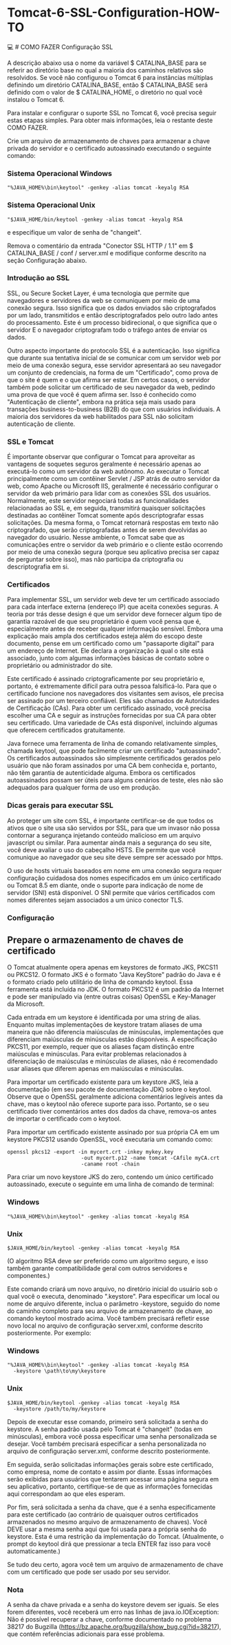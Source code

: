 # Tomcat-6-SSL-Configuration-HOW-TO
:computer: # COMO FAZER Configuração SSL

A descrição abaixo usa o nome da variável $ CATALINA_BASE para se referir ao diretório base no qual a maioria dos caminhos relativos são resolvidos. Se você não configurou o Tomcat 6 para instâncias múltiplas definindo um diretório CATALINA_BASE, então $ CATALINA_BASE será definido com o valor de $ CATALINA_HOME, o diretório no qual você instalou o Tomcat 6.

Para instalar e configurar o suporte SSL no Tomcat 6, você precisa seguir estas etapas simples. Para obter mais informações, leia o restante deste COMO FAZER.

Crie um arquivo de armazenamento de chaves para armazenar a chave privada do servidor e o certificado autoassinado executando o seguinte comando:
### Sistema Operacional Windows
```
"%JAVA_HOME%\bin\keytool" -genkey -alias tomcat -keyalg RSA
```
### Sistema Operacional Unix
```
"$JAVA_HOME/bin/keytool -genkey -alias tomcat -keyalg RSA
```
e especifique um valor de senha de "changeit".

Remova o comentário da entrada "Conector SSL HTTP / 1.1" em $ CATALINA_BASE / conf / server.xml e modifique conforme descrito na seção Configuração abaixo.

### Introdução ao SSL
SSL, ou Secure Socket Layer, é uma tecnologia que permite que navegadores e servidores da web se comuniquem por meio de uma conexão segura. Isso significa que os dados enviados são criptografados por um lado, transmitidos e então descriptografados pelo outro lado antes do processamento. Este é um processo bidirecional, o que significa que o servidor E o navegador criptografam todo o tráfego antes de enviar os dados.

Outro aspecto importante do protocolo SSL é a autenticação. Isso significa que durante sua tentativa inicial de se comunicar com um servidor web por meio de uma conexão segura, esse servidor apresentará ao seu navegador um conjunto de credenciais, na forma de um "Certificado", como prova de que o site é quem e o que afirma ser estar. Em certos casos, o servidor também pode solicitar um certificado de seu navegador da web, pedindo uma prova de que você é quem afirma ser. Isso é conhecido como "Autenticação de cliente", embora na prática seja mais usado para transações business-to-business (B2B) do que com usuários individuais. A maioria dos servidores da web habilitados para SSL não solicitam autenticação de cliente.

### SSL e Tomcat
É importante observar que configurar o Tomcat para aproveitar as vantagens de soquetes seguros geralmente é necessário apenas ao executá-lo como um servidor da web autônomo. Ao executar o Tomcat principalmente como um contêiner Servlet / JSP atrás de outro servidor da web, como Apache ou Microsoft IIS, geralmente é necessário configurar o servidor da web primário para lidar com as conexões SSL dos usuários. Normalmente, este servidor negociará todas as funcionalidades relacionadas ao SSL e, em seguida, transmitirá quaisquer solicitações destinadas ao contêiner Tomcat somente após descriptografar essas solicitações. Da mesma forma, o Tomcat retornará respostas em texto não criptografado, que serão criptografadas antes de serem devolvidas ao navegador do usuário. Nesse ambiente, o Tomcat sabe que as comunicações entre o servidor da web primário e o cliente estão ocorrendo por meio de uma conexão segura (porque seu aplicativo precisa ser capaz de perguntar sobre isso), mas não participa da criptografia ou descriptografia em si.

### Certificados
Para implementar SSL, um servidor web deve ter um certificado associado para cada interface externa (endereço IP) que aceita conexões seguras. A teoria por trás desse design é que um servidor deve fornecer algum tipo de garantia razoável de que seu proprietário é quem você pensa que é, especialmente antes de receber qualquer informação sensível. Embora uma explicação mais ampla dos certificados esteja além do escopo deste documento, pense em um certificado como um "passaporte digital" para um endereço de Internet. Ele declara a organização à qual o site está associado, junto com algumas informações básicas de contato sobre o proprietário ou administrador do site.

Este certificado é assinado criptograficamente por seu proprietário e, portanto, é extremamente difícil para outra pessoa falsificá-lo. Para que o certificado funcione nos navegadores dos visitantes sem avisos, ele precisa ser assinado por um terceiro confiável. Eles são chamados de Autoridades de Certificação (CAs). Para obter um certificado assinado, você precisa escolher uma CA e seguir as instruções fornecidas por sua CA para obter seu certificado. Uma variedade de CAs está disponível, incluindo algumas que oferecem certificados gratuitamente.

Java fornece uma ferramenta de linha de comando relativamente simples, chamada keytool, que pode facilmente criar um certificado "autoassinado". Os certificados autoassinados são simplesmente certificados gerados pelo usuário que não foram assinados por uma CA bem conhecida e, portanto, não têm garantia de autenticidade alguma. Embora os certificados autoassinados possam ser úteis para alguns cenários de teste, eles não são adequados para qualquer forma de uso em produção.

### Dicas gerais para executar SSL
Ao proteger um site com SSL, é importante certificar-se de que todos os ativos que o site usa são servidos por SSL, para que um invasor não possa contornar a segurança injetando conteúdo malicioso em um arquivo javascript ou similar. Para aumentar ainda mais a segurança do seu site, você deve avaliar o uso do cabeçalho HSTS. Ele permite que você comunique ao navegador que seu site deve sempre ser acessado por https.

O uso de hosts virtuais baseados em nome em uma conexão segura requer configuração cuidadosa dos nomes especificados em um único certificado ou Tomcat 8.5 em diante, onde o suporte para indicação de nome de servidor (SNI) está disponível. O SNI permite que vários certificados com nomes diferentes sejam associados a um único conector TLS.

### Configuração
## Prepare o armazenamento de chaves de certificado
O Tomcat atualmente opera apenas em keystores de formato JKS, PKCS11 ou PKCS12. O formato JKS é o formato "Java KeyStore" padrão do Java e é o formato criado pelo utilitário de linha de comando keytool. Essa ferramenta está incluída no JDK. O formato PKCS12 é um padrão da Internet e pode ser manipulado via (entre outras coisas) OpenSSL e Key-Manager da Microsoft.

Cada entrada em um keystore é identificada por uma string de alias. Enquanto muitas implementações de keystore tratam aliases de uma maneira que não diferencia maiúsculas de minúsculas, implementações que diferenciam maiúsculas de minúsculas estão disponíveis. A especificação PKCS11, por exemplo, requer que os aliases façam distinção entre maiúsculas e minúsculas. Para evitar problemas relacionados à diferenciação de maiúsculas e minúsculas de aliases, não é recomendado usar aliases que diferem apenas em maiúsculas e minúsculas.

Para importar um certificado existente para um keystore JKS, leia a documentação (em seu pacote de documentação JDK) sobre o keytool. Observe que o OpenSSL geralmente adiciona comentários legíveis antes da chave, mas o keytool não oferece suporte para isso. Portanto, se o seu certificado tiver comentários antes dos dados da chave, remova-os antes de importar o certificado com o keytool.

Para importar um certificado existente assinado por sua própria CA em um keystore PKCS12 usando OpenSSL, você executaria um comando como:
```
openssl pkcs12 -export -in mycert.crt -inkey mykey.key
                        -out mycert.p12 -name tomcat -CAfile myCA.crt
                        -caname root -chain
```

Para criar um novo keystore JKS do zero, contendo um único certificado autoassinado, execute o seguinte em uma linha de comando de terminal:

### Windows		
```
"%JAVA_HOME%\bin\keytool" -genkey -alias tomcat -keyalg RSA
```
### Unix		
```	
$JAVA_HOME/bin/keytool -genkey -alias tomcat -keyalg RSA
```
(O algoritmo RSA deve ser preferido como um algoritmo seguro, e isso também garante compatibilidade geral com outros servidores e componentes.)

Este comando criará um novo arquivo, no diretório inicial do usuário sob o qual você o executa, denominado ".keystore". Para especificar um local ou nome de arquivo diferente, inclua o parâmetro -keystore, seguido do nome do caminho completo para seu arquivo de armazenamento de chave, ao comando keytool mostrado acima. Você também precisará refletir esse novo local no arquivo de configuração server.xml, conforme descrito posteriormente. Por exemplo:

### Windows
```
"%JAVA_HOME%\bin\keytool" -genkey -alias tomcat -keyalg RSA
  -keystore \path\to\my\keystore
  ```
### Unix
```
$JAVA_HOME/bin/keytool -genkey -alias tomcat -keyalg RSA
  -keystore /path/to/my/keystore
```
Depois de executar esse comando, primeiro será solicitada a senha do keystore. A senha padrão usada pelo Tomcat é "changeit" (todas em minúsculas), embora você possa especificar uma senha personalizada se desejar. Você também precisará especificar a senha personalizada no arquivo de configuração server.xml, conforme descrito posteriormente.

Em seguida, serão solicitadas informações gerais sobre este certificado, como empresa, nome de contato e assim por diante. Essas informações serão exibidas para usuários que tentarem acessar uma página segura em seu aplicativo, portanto, certifique-se de que as informações fornecidas aqui correspondam ao que eles esperam.

Por fim, será solicitada a senha da chave, que é a senha especificamente para este certificado (ao contrário de quaisquer outros certificados armazenados no mesmo arquivo de armazenamento de chaves). Você DEVE usar a mesma senha aqui que foi usada para a própria senha do keystore. Esta é uma restrição da implementação do Tomcat. (Atualmente, o prompt do keytool dirá que pressionar a tecla ENTER faz isso para você automaticamente.)

Se tudo deu certo, agora você tem um arquivo de armazenamento de chave com um certificado que pode ser usado por seu servidor.

### Nota
A senha da chave privada e a senha do keystore devem ser iguais. Se eles forem diferentes, você receberá um erro nas linhas de java.io.IOException: Não é possível recuperar a chave, conforme documentado no problema 38217 do Bugzilla (https://bz.apache.org/bugzilla/show_bug.cgi?id=38217), que contém referências adicionais para esse problema.
